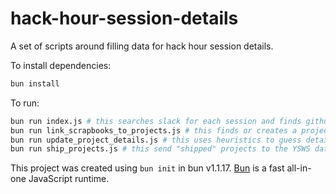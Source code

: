 # hack-hour-session-details

A set of scripts around filling data for hack hour session details.

To install dependencies:

```bash
bun install
```

To run:

```bash
bun run index.js # this searches slack for each session and finds github repost related to projects
bun run link_scrapbooks_to_projects.js # this finds or creates a project for each repo found & creates repos
bun run update_project_details.js # this uses heuristics to guess details about the project
bun run ship_projects.js # this send "shipped" projects to the YSWS database
```

This project was created using `bun init` in bun v1.1.17. [Bun](https://bun.sh) is a fast all-in-one JavaScript runtime.
